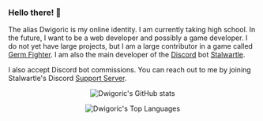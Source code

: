 ### Hello there! 👋 <!-- General Kenobi -->

The alias Dwigoric is my online identity. I am currently taking high school. In the future, I want to be a web developer and possibly a game developer. I do not yet have large projects, but I am a large contributor in a game called [Germ Fighter](https://github.com/takomst/germ-fighter). I am also the main developer of the [Discord](https://discord.com) bot [Stalwartle](https://bit.ly/Stalwartle).


I also accept Discord bot commissions. You can reach out to me by joining Stalwartle's Discord [Support Server](https://discord.gg/KDWGvV8).


<div align="center">

![Dwigoric's GitHub stats](https://github-readme-stats.vercel.app/api?username=Dwigoric&show_icons=true&count_private=true&theme=vue-dark)

![Dwigoric's Top Languages](https://github-readme-stats.vercel.app/api/top-langs/?username=Dwigoric&langs_count=10&theme=vue-dark&count_private=true&show_icons=true)

</div>
